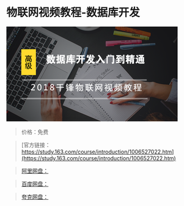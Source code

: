 # 物联网视频教程-数据库开发

![img](../../../assets/study163/free/a6f40dac735b461ea11e5170a35e1bb2.png)

> 价格：免费

> [官方链接：https://study.163.com/course/introduction/1006527022.htm](https://study.163.com/course/introduction/1006527022.htm)

> [阿里网盘：]()

> [百度网盘：]()

> [夸克网盘：]()
